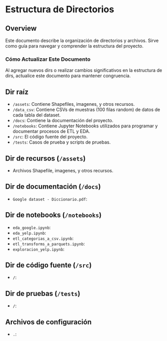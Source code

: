 # Estructura de Directorios

## Overview
Este documento describe la organización de directorios y archivos. Sirve como guía para navegar y comprender la estructura del proyecto.

### Cómo Actualizar Este Documento
Al agregar nuevos dirs o realizar cambios significativos en la estructura de dirs, actualice este documento para mantener congruencia.

## Dir raíz
- `/assets`: Contiene Shapefiles, imagenes, y otros recursos.
- `/data_csv`: Contiene CSVs de muestras (100 filas random) de datos de cada tabla del dataset.
- `/docs`: Contiene la documentación del proyecto.
- `/notebooks`: Contiene Jupyter Notebooks utilizados para programar y documentar procesos de ETL y EDA.
- `/src`: El código fuente del proyecto.
- `/tests`: Casos de prueba y scripts de pruebas.

## Dir de recursos (`/assets`)
- Archivos Shapefile, imagenes, y otros recursos.

## Dir de documentación (`/docs`)
- `Google dataset - Diccionario.pdf`: 

## Dir de notebooks (`/notebooks`)
- `eda_google.ipynb`: 
- `eda_yelp.ipynb`: 
- `etl_categorias_a_csv.ipynb`: 
- `etl_transforms_a_parquets.ipynb`: 
- `exploracion_yelp.ipynb`: 

## Dir de código fuente (`/src`)
- `/`: 

## Dir de pruebas (`/tests`)
- `/`: 

## Archivos de configuración
- `.`: 



